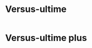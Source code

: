 # Versus-ultime
<a href="https://zupimages.net/viewer.php?id=20/30/g4z7.png"><img src="https://zupimages.net/up/20/30/g4z7.png" alt="" /></a>
# Versus-ultime plus
